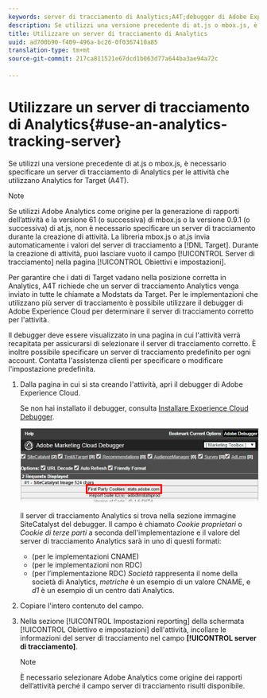 ```yaml
---
keywords: server di tracciamento di Analytics;A4T;debugger di Adobe Experience Cloud;fonte di reportistica
description: Se utilizzi una versione precedente di at.js o mbox.js, è necessario specificare un server di tracciamento di Analytics per le attività che utilizzano Analytics for Target (A4T).
title: Utilizzare un server di tracciamento di Analytics
uuid: ad700b90-f409-496a-bc26-0f0367410a85
translation-type: tm+mt
source-git-commit: 217ca811521e67dcd1b063d77a644ba3ae94a72c

---
```



# Utilizzare un server di tracciamento di Analytics{#use-an-analytics-tracking-server}

Se utilizzi una versione precedente di at.js o mbox.js, è necessario specificare un server di tracciamento di Analytics per le attività che utilizzano Analytics for Target (A4T).

>[!NOTE]
>
>Se utilizzi Adobe Analytics come origine per la generazione di rapporti dell’attività e la versione 61 (o successiva) di mbox.js o la versione 0.9.1 (o successiva) di at.js, non è necessario specificare un server di tracciamento durante la creazione di attività. La libreria mbox.js o at.js invia automaticamente i valori del server di tracciamento a [!DNL Target]. Durante la creazione di attività, puoi lasciare vuoto il campo [!UICONTROL Server di tracciamento] nella pagina [!UICONTROL Obiettivi e impostazioni].

Per garantire che i dati di Target vadano nella posizione corretta in Analytics, A4T richiede che un server di tracciamento Analytics venga inviato in tutte le chiamate a Modstats da Target. Per le implementazioni che utilizzano più server di tracciamento è possibile utilizzare il debugger di Adobe Experience Cloud per determinare il server di tracciamento corretto per l'attività.

Il debugger deve essere visualizzato in una pagina in cui l'attività verrà recapitata per assicurarsi di selezionare il server di tracciamento corretto. È inoltre possibile specificare un server di tracciamento predefinito per ogni account. Contatta l'assistenza clienti per specificare o modificare l'impostazione predefinita.

1. Dalla pagina in cui si sta creando l'attività, apri il debugger di Adobe Experience Cloud.

   Se non hai installato il debugger, consulta [Installare Experience Cloud Debugger](https://docs.adobe.com/content/help/en/debugger/using/install-debugger.html).

   ![](assets/Screen_DebuggerTrackServ.png)

   Il server di tracciamento Analytics si trova nella sezione immagine SiteCatalyst del debugger. Il campo è chiamato *Cookie proprietari* o *Cookie di terze parti* a seconda dell'implementazione e il valore del server di tracciamento Analytics sarà in uno di questi formati:

   * (per le implementazioni CNAME)
   * (per le implementazioni non RDC)
   * (per l’implementazione RDC)
   *Società* rappresenta il nome della società di Analytics, *metriche* è un esempio di un valore CNAME, e *d1* è un esempio di un centro dati Analytics.
1. Copiare l'intero contenuto del campo.
1. Nella sezione [!UICONTROL Impostazioni reporting] della schermata [!UICONTROL Obiettivo e impostazioni] dell'attività, incollare le informazioni del server di tracciamento nel campo **[!UICONTROL server di tracciamento]**.

   >[!NOTE]
   >
   >È necessario selezionare Adobe Analytics come origine dei rapporti dell’attività perché il campo server di tracciamento risulti disponibile.

